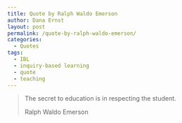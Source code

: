 ```yaml
---
title: Quote by Ralph Waldo Emerson
author: Dana Ernst
layout: post
permalink: /quote-by-ralph-waldo-emerson/
categories:
  - Quotes
tags:
  - IBL
  - inquiry-based learning
  - quote
  - teaching
---
```


<blockquote>
<p>The secret to education is in respecting the student.</p>
<footer>Ralph Waldo Emerson</footer>
</blockquote>
